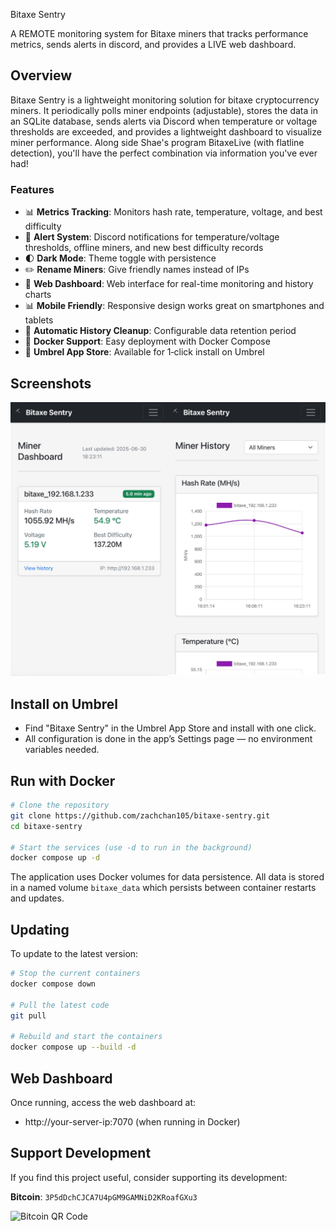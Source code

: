  Bitaxe Sentry

A REMOTE monitoring system for Bitaxe miners that tracks performance metrics, sends alerts in discord, and provides a LIVE web dashboard.

## Overview

Bitaxe Sentry is a lightweight monitoring solution for bitaxe cryptocurrency miners. It periodically polls miner endpoints (adjustable), stores the data in an SQLite database, sends alerts via Discord when temperature or voltage thresholds are exceeded, and provides a lightweight dashboard to visualize miner performance. Along side Shae's program BitaxeLive (with flatline detection), you'll have the perfect combination via information you've ever had!

### Features

- 📊 **Metrics Tracking**: Monitors hash rate, temperature, voltage, and best difficulty
- 🚨 **Alert System**: Discord notifications for temperature/voltage thresholds, offline miners, and new best difficulty records
- 🌓 **Dark Mode**: Theme toggle with persistence
- ✏️ **Rename Miners**: Give friendly names instead of IPs
- 📱 **Web Dashboard**: Web interface for real-time monitoring and history charts
- 📊 **Mobile Friendly**: Responsive design works great on smartphones and tablets
- 🔄 **Automatic History Cleanup**: Configurable data retention period
- 🐳 **Docker Support**: Easy deployment with Docker Compose
- 🧩 **Umbrel App Store**: Available for 1‑click install on Umbrel

## Screenshots

![Dashboard View](./public/merged_image.png)

## Install on Umbrel

- Find "Bitaxe Sentry" in the Umbrel App Store and install with one click.
- All configuration is done in the app’s Settings page — no environment variables needed.

## Run with Docker

```bash
# Clone the repository
git clone https://github.com/zachchan105/bitaxe-sentry.git
cd bitaxe-sentry

# Start the services (use -d to run in the background)
docker compose up -d
```

The application uses Docker volumes for data persistence. All data is stored in a named volume `bitaxe_data` which persists between container restarts and updates.

## Updating

To update to the latest version:

```bash
# Stop the current containers
docker compose down

# Pull the latest code
git pull

# Rebuild and start the containers
docker compose up --build -d
```

## Web Dashboard

Once running, access the web dashboard at:
- http://your-server-ip:7070 (when running in Docker)

## Support Development

If you find this project useful, consider supporting its development:

**Bitcoin**: `3P5dDchCJCA7U4pGM9GAMNiD2KRoafGXu3`

![Bitcoin QR Code](https://api.qrserver.com/v1/create-qr-code/?size=150x150&data=bitcoin:3P5dDchCJCA7U4pGM9GAMNiD2KRoafGXu3) 
